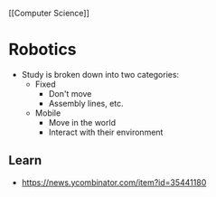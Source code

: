 [[Computer Science]]

# Robotics
- Study is broken down into two categories:
  - Fixed
    - Don't move
    - Assembly lines, etc.
  - Mobile
    - Move in the world
    - Interact with their environment

## Learn
- https://news.ycombinator.com/item?id=35441180

